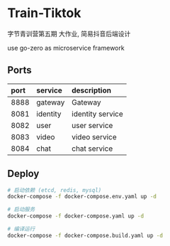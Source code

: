 # Train-Tiktok

字节青训营第五期 大作业, 简易抖音后端设计

use go-zero as microservice framework

## Ports

| port | service  | description      |
|:-----|:---------|:-----------------|
| 8888 | gateway  | Gateway          |
| 8081 | identity | identity service |
| 8082 | user     | user service     |
| 8083 | video    | video service    |
| 8084 | chat     | chat service     |

## Deploy

```bash
# 启动依赖 (etcd, redis, mysql)
docker-compose -f docker-compose.env.yaml up -d

# 启动服务
docker-compose -f docker-compose.yaml up -d

# 编译运行
docker-compose -f docker-compose.build.yaml up -d
```
